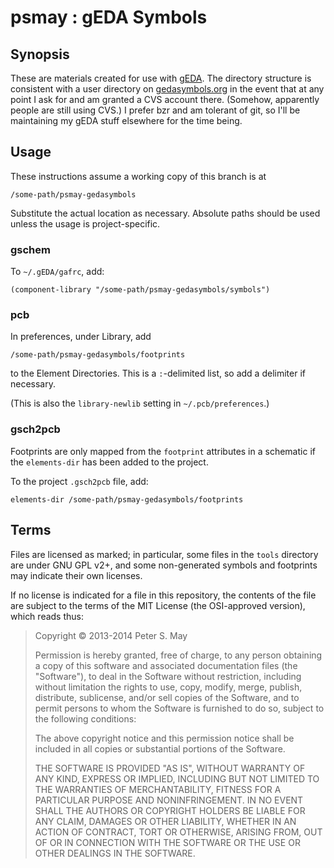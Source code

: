 # psmay : gEDA Symbols

## Synopsis

These are materials created for use with [gEDA]. The directory structure is
consistent with a user directory on [gedasymbols.org] in the event that at any
point I ask for and am granted a CVS account there. (Somehow, apparently people
are still using CVS.) I prefer bzr and am tolerant of git, so I'll be
maintaining my gEDA stuff elsewhere for the time being.

  [gEDA]: http://www.geda-project.org/
  [gedasymbols.org]: http://www.gedasymbols.org/

## Usage

These instructions assume a working copy of this branch is at

	/some-path/psmay-gedasymbols

Substitute the actual location as necessary. Absolute paths should be used
unless the usage is project-specific.

### gschem

To `~/.gEDA/gafrc`, add:

	(component-library "/some-path/psmay-gedasymbols/symbols")

### pcb

In preferences, under Library, add

	/some-path/psmay-gedasymbols/footprints

to the Element Directories. This is a `:`-delimited list, so add a delimiter if
necessary.

(This is also the `library-newlib` setting in `~/.pcb/preferences`.)

### gsch2pcb

Footprints are only mapped from the `footprint` attributes in a schematic if
the `elements-dir` has been added to the project.

To the project `.gsch2pcb` file, add:

	elements-dir /some-path/psmay-gedasymbols/footprints

## Terms

Files are licensed as marked; in particular, some files in the `tools`
directory are under GNU GPL v2+, and some non-generated symbols and footprints
may indicate their own licenses.

If no license is indicated for a file in this repository, the contents of the
file are subject to the terms of the MIT License (the OSI-approved version),
which reads thus:

> Copyright © 2013-2014 Peter S. May
> 
> Permission is hereby granted, free of charge, to any person obtaining a copy
> of this software and associated documentation files (the "Software"), to deal
> in the Software without restriction, including without limitation the rights
> to use, copy, modify, merge, publish, distribute, sublicense, and/or sell
> copies of the Software, and to permit persons to whom the Software is
> furnished to do so, subject to the following conditions:
> 
> The above copyright notice and this permission notice shall be included in
> all copies or substantial portions of the Software.
> 
> THE SOFTWARE IS PROVIDED "AS IS", WITHOUT WARRANTY OF ANY KIND, EXPRESS OR
> IMPLIED, INCLUDING BUT NOT LIMITED TO THE WARRANTIES OF MERCHANTABILITY,
> FITNESS FOR A PARTICULAR PURPOSE AND NONINFRINGEMENT. IN NO EVENT SHALL THE
> AUTHORS OR COPYRIGHT HOLDERS BE LIABLE FOR ANY CLAIM, DAMAGES OR OTHER
> LIABILITY, WHETHER IN AN ACTION OF CONTRACT, TORT OR OTHERWISE, ARISING FROM,
> OUT OF OR IN CONNECTION WITH THE SOFTWARE OR THE USE OR OTHER DEALINGS IN THE
> SOFTWARE.
